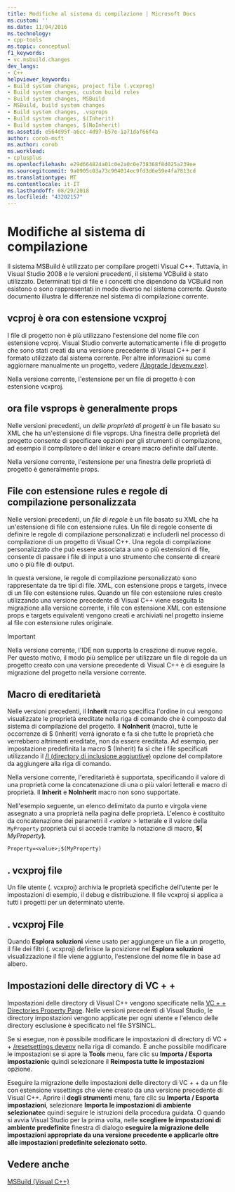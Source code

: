 ```yaml
---
title: Modifiche al sistema di compilazione | Microsoft Docs
ms.custom: ''
ms.date: 11/04/2016
ms.technology:
- cpp-tools
ms.topic: conceptual
f1_keywords:
- vc.msbuild.changes
dev_langs:
- C++
helpviewer_keywords:
- Build system changes, project file (.vcxprog)
- Build system changes, custom build rules
- Build system changes, MSBuild
- MSBuild, build system changes
- Build system changes, .vsprops
- Build system changes, $(Inherit)
- Build system changes, $(NoInherit)
ms.assetid: e564d95f-a6cc-4d97-b57e-1a71daf66f4a
author: corob-msft
ms.author: corob
ms.workload:
- cplusplus
ms.openlocfilehash: e29d664824a01c0e2a0c0e738368f8d025a239ee
ms.sourcegitcommit: 9a0905c03a73c904014ec9fd3d6e59e4fa7813cd
ms.translationtype: MT
ms.contentlocale: it-IT
ms.lasthandoff: 08/29/2018
ms.locfileid: "43202157"
---
```

# <a name="build-system-changes"></a>Modifiche al sistema di compilazione
Il sistema MSBuild è utilizzato per compilare progetti Visual C++. Tuttavia, in Visual Studio 2008 e le versioni precedenti, il sistema VCBuild è stato utilizzato. Determinati tipi di file e i concetti che dipendono da VCBuild non esistono o sono rappresentati in modo diverso nel sistema corrente. Questo documento illustra le differenze nel sistema di compilazione corrente.  
  
## <a name="vcproj-is-now-vcxproj"></a>vcproj è ora con estensione vcxproj  
 I file di progetto non è più utilizzano l'estensione del nome file con estensione vcproj. Visual Studio converte automaticamente i file di progetto che sono stati creati da una versione precedente di Visual C++ per il formato utilizzato dal sistema corrente. Per altre informazioni su come aggiornare manualmente un progetto, vedere [/Upgrade (devenv.exe)](/visualstudio/ide/reference/upgrade-devenv-exe).  
  
 Nella versione corrente, l'estensione per un file di progetto è con estensione vcxproj.  
  
## <a name="vsprops-is-now-props"></a>ora file vsprops è generalmente props  
 Nelle versioni precedenti, un *delle proprietà di progetti* è un file basato su XML che ha un'estensione di file vsprops. Una finestra delle proprietà del progetto consente di specificare opzioni per gli strumenti di compilazione, ad esempio il compilatore o del linker e creare macro definite dall'utente.  
  
 Nella versione corrente, l'estensione per una finestra delle proprietà di progetto è generalmente props.  
  
## <a name="custom-build-rules-and-rules-files"></a>File con estensione rules e regole di compilazione personalizzata  
 Nelle versioni precedenti, un *file di regole* è un file basato su XML che ha un'estensione di file con estensione rules. Un file di regole consente di definire le regole di compilazione personalizzati e includerli nel processo di compilazione di un progetto di Visual C++. Una regola di compilazione personalizzato che può essere associata a uno o più estensioni di file, consente di passare i file di input a uno strumento che consente di creare uno o più file di output.  
  
 In questa versione, le regole di compilazione personalizzato sono rappresentate da tre tipi di file. XML, con estensione props e targets, invece di un file con estensione rules. Quando un file con estensione rules creato utilizzando una versione precedente di Visual C++ viene eseguita la migrazione alla versione corrente, i file con estensione XML con estensione props e targets equivalenti vengono creati e archiviati nel progetto insieme al file con estensione rules originale.  
  
> [!IMPORTANT]
>  Nella versione corrente, l'IDE non supporta la creazione di nuove regole. Per questo motivo, il modo più semplice per utilizzare un file di regole da un progetto creato con una versione precedente di Visual C++ è di eseguire la migrazione del progetto nella versione corrente.  
  
## <a name="inheritance-macros"></a>Macro di ereditarietà  
 Nelle versioni precedenti, il **Inherit** macro specifica l'ordine in cui vengono visualizzate le proprietà ereditate nella riga di comando che è composto dal sistema di compilazione del progetto. Il **NoInherit** (macro), tutte le occorrenze di $ (Inherit) verrà ignorato e fa sì che tutte le proprietà che verrebbero altrimenti ereditate, non da essere ereditata. Ad esempio, per impostazione predefinita la macro $ (Inherit) fa sì che i file specificati utilizzando il [/I (directory di inclusione aggiuntive)](../build/reference/i-additional-include-directories.md) opzione del compilatore da aggiungere alla riga di comando.  
  
 Nella versione corrente, l'ereditarietà è supportata, specificando il valore di una proprietà come la concatenazione di una o più valori letterali e macro di proprietà. Il **Inherit** e **NoInherit** macro non sono supportate.  
  
 Nell'esempio seguente, un elenco delimitato da punto e virgola viene assegnato a una proprietà nella pagina delle proprietà. L'elenco è costituito da concatenazione dei parametri il  *\<valore >* letterale e il valore della `MyProperty` proprietà cui si accede tramite la notazione di macro, **$(**  <em>MyProperty</em>**)**.  
  
```  
Property=<value>;$(MyProperty)  
```  
  
## <a name="vcxprojuser-files"></a>. vcxproj file  
 Un file utente (. vcxproj) archivia le proprietà specifiche dell'utente per le impostazioni di esempio, il debug e distribuzione. Il file vcxproj si applica a tutti i progetti per un determinato utente.  
  
## <a name="vcxprojfilters-file"></a>. vcxproj File  
 Quando **Esplora soluzioni** viene usato per aggiungere un file a un progetto, il file dei filtri (. vcxproj) definisce la posizione nel **Esplora soluzioni** visualizzazione il file viene aggiunto, l'estensione del nome file in base ad albero.  
  
## <a name="vc-directories-settings"></a>Impostazioni delle directory di VC + +  
 Impostazioni delle directory di Visual C++ vengono specificate nella [VC + + Directories Property Page](../ide/vcpp-directories-property-page.md). Nelle versioni precedenti di Visual Studio, le directory impostazioni vengono applicate per ogni utente e l'elenco delle directory esclusione è specificato nel file SYSINCL.  
  
 Se si esegue, non è possibile modificare le impostazioni di directory di VC + + [/resetsettings devenv](/visualstudio/ide/reference/resetsettings-devenv-exe) nella riga di comando. È anche possibile modificare le impostazioni se si apre la **Tools** menu, fare clic su **Importa / Esporta impostazioni**e quindi selezionare il **Reimposta tutte le impostazioni** opzione.  
  
 Eseguire la migrazione delle impostazioni delle directory di VC + + da un file con estensione vssettings che viene creato da una versione precedente di Visual C++. Aprire il **degli strumenti** menu, fare clic su **Importa / Esporta impostazioni**, selezionare **Importa le impostazioni di ambiente selezionate**e quindi seguire le istruzioni della procedura guidata. O quando si avvia Visual Studio per la prima volta, nelle **scegliere le impostazioni di ambiente predefinite** finestra di dialogo **eseguire la migrazione delle impostazioni appropriate da una versione precedente e applicarle oltre alle impostazioni predefinite selezionato sotto**.  
  
## <a name="see-also"></a>Vedere anche  
 [MSBuild (Visual C++)](../build/msbuild-visual-cpp.md)